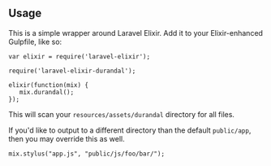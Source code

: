 ## Usage

This is a simple wrapper around Laravel Elixir. Add it to your Elixir-enhanced Gulpfile, like so:

```
var elixir = require('laravel-elixir');

require('laravel-elixir-durandal');

elixir(function(mix) {
   mix.durandal();
});
```

This will scan your `resources/assets/durandal` directory for all files.

If you'd like to output to a different directory than the default `public/app`, then you may override this as well.

```
mix.stylus("app.js", "public/js/foo/bar/");
```
